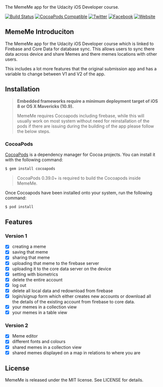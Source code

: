 The MemeMe app for the Udacity iOS Developer course.

[![Build Status](https://travis-ci.org/Alamofire/Alamofire.svg)](https://travis-ci.org/Alamofire/Alamofire)
[![CocoaPods Compatible](https://img.shields.io/cocoapods/v/Alamofire.svg)](https://img.shields.io/cocoapods/v/Alamofire.svg)
[![Twitter](https://img.shields.io/badge/twitter-@SpiritDevs-blue.svg?style=flat)](http://twitter.com/Spiritdevsaus)
[![Facebook](https://img.shields.io/badge/facebook-SpiritDevs-green.svg?style=flat)](https://www.facebook.com/SpiritDevs)
[![Website](https://img.shields.io/badge/website-SpiritDevs-red.svg?style=flat)](http://www.spiritDevs.com/)

## MemeMe Introduciton

The MemeMe app for the Udacity iOS Developer course which is linked to Firebase and Core Data for database sync. This allows users to sync there data across device and share Memes and there memes locations with other users.

This includes a lot more features that the original submission app and has a variable to change between V1 and V2 of the app.

## Installation

> **Embedded frameworks require a minimum deployment target of iOS 8 or OS X Mavericks (10.9).**
>
> MemeMe requires Cocoapods including firebase, while this will usually work on most system without need for reinstallation of the pods if there are issuing during the building of the app please follow the below steps.

### CocoaPods

[CocoaPods](http://cocoapods.org) is a dependency manager for Cocoa projects. You can install it with the following command:

```bash
$ gem install cocoapods
```

> CocoaPods 0.39.0+ is required to build the Cocoapods inside MemeMe.

Once Cocoapods have been installed onto your system, run the following command:

```bash
$ pod install
```

## Features

### Version 1

- [x] creating a meme
- [x] saving that meme
- [x] sharing that meme
- [x] uploading that meme to the firebase server
- [x] uploading it to the core data server on the device
- [x] setting with biometrics 
- [x] delete the entire account
- [x] log out
- [x] delete all local data and redownload from firebase
- [x] login/signup form which either creates new accounts or download all the details of the existing account from firebase to core data.
- [x] your memes in a collection view
- [x] your memes in a table view

### Version 2

- [x] Meme editor
- [x] different fonts and colours
- [x] shared memes in a collection view
- [x] shared memes displayed on a map in relations to where you are

## License

MemeMe is released under the MIT license. See LICENSE for details.
